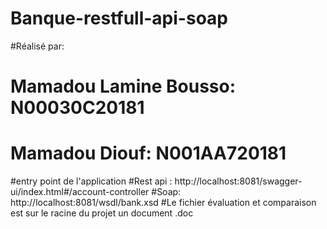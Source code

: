 # Banque-restfull-api-soap
#Réalisé par:
# Mamadou Lamine Bousso: N00030C20181
# Mamadou Diouf: N001AA720181
#entry point de l'application
#Rest api : http://localhost:8081/swagger-ui/index.html#/account-controller
#Soap: http://localhost:8081/wsdl/bank.xsd
#Le fichier évaluation et comparaison est sur le racine du projet un document .doc
